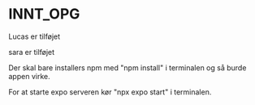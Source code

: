 # INNT_OPG

Lucas er tilføjet

sara er tilføjet

Der skal bare installers npm med "npm install" i terminalen og så burde appen virke.

For at starte expo serveren kør "npx expo start" i terminalen.